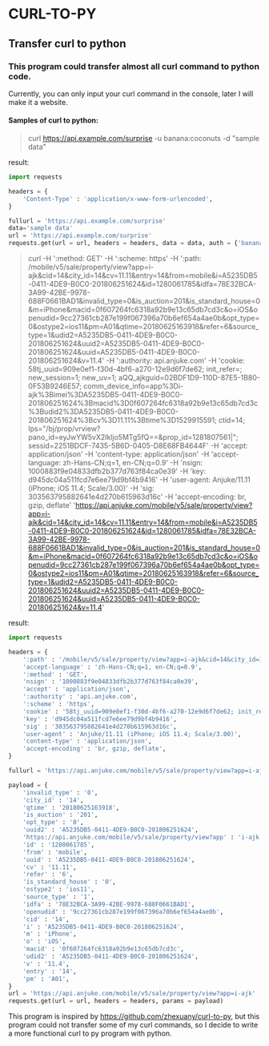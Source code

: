 # CURL-TO-PY
## Transfer curl to python

### This program could transfer almost all curl command to python code.
Currently, you can only input your curl command in the console, later I will make it a website.

#### Samples of curl to python:

> curl https://api.example.com/surprise -u banana:coconuts -d "sample data"

result:
```python
import requests

headers = {
	'Content-Type' : 'application/x-www-form-urlencoded',
}

fullurl = 'https://api.example.com/surprise'
data='sample data'
url = 'https://api.example.com/surprise'
requests.get(url = url, headers = headers, data = data, auth = {'banana':'coconuts'})
```

> curl -H ':method: GET' -H ':scheme: https' -H ':path: /mobile/v5/sale/property/view?app=i-ajk&cid=14&city_id=14&cv=11.11&entry=14&from=mobile&i=A5235DB5-0411-4DE9-B0C0-201806251624&id=1280061785&idfa=78E32BCA-3A99-42BE-9978-688F0661BAD1&invalid_type=0&is_auction=201&is_standard_house=0&m=iPhone&macid=0f607264fc6318a92b9e13c65db7cd3c&o=iOS&openudid=9cc27361cb287e199f067396a70b6ef654a4ae0b&opt_type=0&ostype2=ios11&pm=A01&qtime=20180625163918&refer=6&source_type=1&udid2=A5235DB5-0411-4DE9-B0C0-201806251624&uuid2=A5235DB5-0411-4DE9-B0C0-201806251624&uuid=A5235DB5-0411-4DE9-B0C0-201806251624&v=11.4' -H ':authority: api.anjuke.com' -H 'cookie: 58tj_uuid=909e0ef1-f30d-4bf6-a270-12e9d6f7de62; init_refer=; new_session=1; new_uv=1; aQQ_ajkguid=02BDF1D9-110D-87E5-1B80-0F53B9246E57; comm_device_info=app%3Di-ajk%3Bimei%3DA5235DB5-0411-4DE9-B0C0-201806251624%3Bmacid%3D0f607264fc6318a92b9e13c65db7cd3c%3Budid2%3DA5235DB5-0411-4DE9-B0C0-201806251624%3Bcv%3D11.11%3Btime%3D1529915591; ctid=14; lps="/bj/prop/vrview?pano_id=eyJwYW5vX2lkIjo5MTg5fQ==&prop_id=1281807561|"; sessid=2251BDCF-7435-5B6D-0405-D8E68FB4644F' -H 'accept: application/json' -H 'content-type: application/json' -H 'accept-language: zh-Hans-CN;q=1, en-CN;q=0.9' -H 'nsign: 1000883f9e04833dfb2b377d763f84ca0e39' -H 'key: d945dc04a511fcd7e6ee79d9bf4b9416' -H 'user-agent: Anjuke/11.11 (iPhone; iOS 11.4; Scale/3.00)' -H 'sig: 303563795882641e4d270b615963d16c' -H 'accept-encoding: br, gzip, deflate' 'https://api.anjuke.com/mobile/v5/sale/property/view?app=i-ajk&cid=14&city_id=14&cv=11.11&entry=14&from=mobile&i=A5235DB5-0411-4DE9-B0C0-201806251624&id=1280061785&idfa=78E32BCA-3A99-42BE-9978-688F0661BAD1&invalid_type=0&is_auction=201&is_standard_house=0&m=iPhone&macid=0f607264fc6318a92b9e13c65db7cd3c&o=iOS&openudid=9cc27361cb287e199f067396a70b6ef654a4ae0b&opt_type=0&ostype2=ios11&pm=A01&qtime=20180625163918&refer=6&source_type=1&udid2=A5235DB5-0411-4DE9-B0C0-201806251624&uuid2=A5235DB5-0411-4DE9-B0C0-201806251624&uuid=A5235DB5-0411-4DE9-B0C0-201806251624&v=11.4'

result:
```python
import requests

headers = {
	':path' : '/mobile/v5/sale/property/view?app=i-ajk&cid=14&city_id=14&cv=11.11&entry=14&from=mobile&i=A5235DB5-0411-4DE9-B0C0-201806251624&id=1280061785&idfa=78E32BCA-3A99-42BE-9978-688F0661BAD1&invalid_type=0&is_auction=201&is_standard_house=0&m=iPhone&macid=0f607264fc6318a92b9e13c65db7cd3c&o=iOS&openudid=9cc27361cb287e199f067396a70b6ef654a4ae0b&opt_type=0&ostype2=ios11&pm=A01&qtime=20180625163918&refer=6&source_type=1&udid2=A5235DB5-0411-4DE9-B0C0-201806251624&uuid2=A5235DB5-0411-4DE9-B0C0-201806251624&uuid=A5235DB5-0411-4DE9-B0C0-201806251624&v=11.4',
	'accept-language' : 'zh-Hans-CN;q=1, en-CN;q=0.9',
	':method' : 'GET',
	'nsign' : '1000883f9e04833dfb2b377d763f84ca0e39',
	'accept' : 'application/json',
	':authority' : 'api.anjuke.com',
	':scheme' : 'https',
	'cookie' : '58tj_uuid=909e0ef1-f30d-4bf6-a270-12e9d6f7de62; init_refer=; new_session=1; new_uv=1; aQQ_ajkguid=02BDF1D9-110D-87E5-1B80-0F53B9246E57; comm_device_info=app%3Di-ajk%3Bimei%3DA5235DB5-0411-4DE9-B0C0-201806251624%3Bmacid%3D0f607264fc6318a92b9e13c65db7cd3c%3Budid2%3DA5235DB5-0411-4DE9-B0C0-201806251624%3Bcv%3D11.11%3Btime%3D1529915591; ctid=14; lps="/bj/prop/vrview?pano_id=eyJwYW5vX2lkIjo5MTg5fQ==&prop_id=1281807561|"; sessid=2251BDCF-7435-5B6D-0405-D8E68FB4644F',
	'key' : 'd945dc04a511fcd7e6ee79d9bf4b9416',
	'sig' : '303563795882641e4d270b615963d16c',
	'user-agent' : 'Anjuke/11.11 (iPhone; iOS 11.4; Scale/3.00)',
	'content-type' : 'application/json',
	'accept-encoding' : 'br, gzip, deflate',
}

fullurl = 'https://api.anjuke.com/mobile/v5/sale/property/view?app=i-ajk&cid=14&city_id=14&cv=11.11&entry=14&from=mobile&i=A5235DB5-0411-4DE9-B0C0-201806251624&id=1280061785&idfa=78E32BCA-3A99-42BE-9978-688F0661BAD1&invalid_type=0&is_auction=201&is_standard_house=0&m=iPhone&macid=0f607264fc6318a92b9e13c65db7cd3c&o=iOS&openudid=9cc27361cb287e199f067396a70b6ef654a4ae0b&opt_type=0&ostype2=ios11&pm=A01&qtime=20180625163918&refer=6&source_type=1&udid2=A5235DB5-0411-4DE9-B0C0-201806251624&uuid2=A5235DB5-0411-4DE9-B0C0-201806251624&uuid=A5235DB5-0411-4DE9-B0C0-201806251624&v=11.4'

payload = {
	'invalid_type' : '0',
	'city_id' : '14',
	'qtime' : '20180625163918',
	'is_auction' : '201',
	'opt_type' : '0',
	'uuid2' : 'A5235DB5-0411-4DE9-B0C0-201806251624',
	'https://api.anjuke.com/mobile/v5/sale/property/view?app' : 'i-ajk',
	'id' : '1280061785',
	'from' : 'mobile',
	'uuid' : 'A5235DB5-0411-4DE9-B0C0-201806251624',
	'cv' : '11.11',
	'refer' : '6',
	'is_standard_house' : '0',
	'ostype2' : 'ios11',
	'source_type' : '1',
	'idfa' : '78E32BCA-3A99-42BE-9978-688F0661BAD1',
	'openudid' : '9cc27361cb287e199f067396a70b6ef654a4ae0b',
	'cid' : '14',
	'i' : 'A5235DB5-0411-4DE9-B0C0-201806251624',
	'm' : 'iPhone',
	'o' : 'iOS',
	'macid' : '0f607264fc6318a92b9e13c65db7cd3c',
	'udid2' : 'A5235DB5-0411-4DE9-B0C0-201806251624',
	'v' : '11.4',
	'entry' : '14',
	'pm' : 'A01',
}
url = 'https://api.anjuke.com/mobile/v5/sale/property/view?app=i-ajk'
requests.get(url = url, headers = headers, params = payload)
```

This program is inspired by  https://github.com/zhexuany/curl-to-py, but this program could not transfer some of my curl commands, so I decide to write a more functional curl to py program with python.
